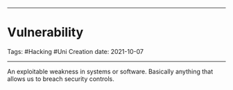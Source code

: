 -----------------------------------------------
# Vulnerability
Tags:  #Hacking #Uni 
Creation date: 2021-10-07

-----------------------------------------------

An exploitable weakness in systems or software. Basically anything that allows us to breach security controls.